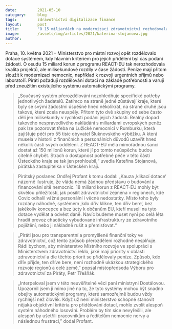 ```yaml
---
date:         2021-05-10
category:     blog
tags:         zdravotnictví digitalizace finance
layout:       post
title:        "O 15 miliardách na modernizaci zdravotnictví rozhodovala rychlost kliknutí. Piráti žádají nápravu"
image:        /assets/img/articles/2021/katerina-stojanova.jpg
author:       
---
```

 
 

Praha, 10. května 2021 – Ministerstvo pro místní rozvoj opět rozdělovalo dotace systémem, kdy hlavním kritériem pro jejich přidělení byl čas podání žádosti. O osudu 15 miliard korun z programu REACT-EU tak nerozhodovala kvalita projektů, ale milisekundové rozdíly v čase žádosti. Peníze mají přitom sloužit k modernizaci nemocnic, například k rozvoji urgentních příjmů nebo laboratoří. Piráti požadují rozdělování dotací na základě potřebnosti a varují před zneužitím existujícího systému automatickými programy.

> „Současný systém přerozdělování nezohledňuje specifické potřeby jednotlivých žadatelů. Zatímco na straně jedné zůstávají kraje, které byly se svými žádostmi úspěšné hned několikrát, na straně druhé jsou takové, které zcela neuspěly. Přitom tyto dvě skupiny od sebe často dělí jen milisekundy v rychlosti podání jejich žádostí. Reálný dopad takového nespravedlivého nakládání s miliardami evropských peněz pak lze pozorovat třeba na Lužické nemocnici v Rumburku, která zajišťuje péči pro 55 tisíc obyvatel Šluknovského výběžku. A která musela v historii z finančních a personálních důvodů uzavřít hned několik částí svých oddělení. Z REACT-EU měla mimořádnou šanci dostat až 150 milionů korun, které jí po tomto neúspěchu budou citelně chybět. Strach o dostupnost potřebné péče v této části Ústeckého kraje se tak jen prohloubil,“ uvedla Kateřina Stojanová, pirátská zastupitelka v Ústeckém kraji.
 
> Pirátský poslanec Ondřej Profant k tomu dodal: „Kauza ‚klikací dotace‘ názorně ilustruje, že vláda nemá žádnou představu o budování a financování sítě nemocnic. 18 miliard korun z REACT-EU mohly být skvělou příležitostí, jak posílit zdravotnictví zejména v regionech, kde Covic odhalil vážné personální i věcné nedostatky. Místo toho byly rozdány náhodně, systémem ‚kdo dřív klikne, ten dřív bere‘, bez jakékoliv koncepce a bez úcty k občanům EU, kteří museli na tyto dotace vydělat a odvést daně. Navíc budeme muset nyní po celá léta hradit provoz chaoticky vybudované infrastruktury ze zdravotního pojištění, nebo ji nákladně rušit a přemisťovat.“

> „Piráti jsou pro transparentní a promyšlené finanční toky ve zdravotnictví, což tento způsob přerozdělení rozhodně nesplňuje. Rádi bychom, aby ministerstvo Místního rozvoje ve spolupráci s Ministerstvem zdravotnictví řeklo, jaké mají priority v oblasti zdravotnictví a dle těchto priorit se přidělovaly peníze. Způsob, kdo dřív přijde, ten dříve bere, není rozhodně ukázkou strategického rozvoje regionů a celé země,” popsal místopředseda Výboru pro zdravotnictví za Piráty, Petr Třešňák.

> „Interpeloval jsem v této neuvěřitelné věci paní ministryni Dostálovou. Upozornil jsem ji mimo jiné na to, že tyto systémy mohou být snadno obejity automatickými programy, které samozřejmě budou vždy rychlejší než člověk. Když už není ministerstvo schopné stanovit nějaká objektivní kritéria pro přidělování dotací, mohlo zvolit alespoň systém náhodného losování. Problém by tím sice nevyřešili, ale alespoň by ušetřili pracovníkům a ředitelům nemocnic nervy a následnou frustraci,” dodal Profant. 
